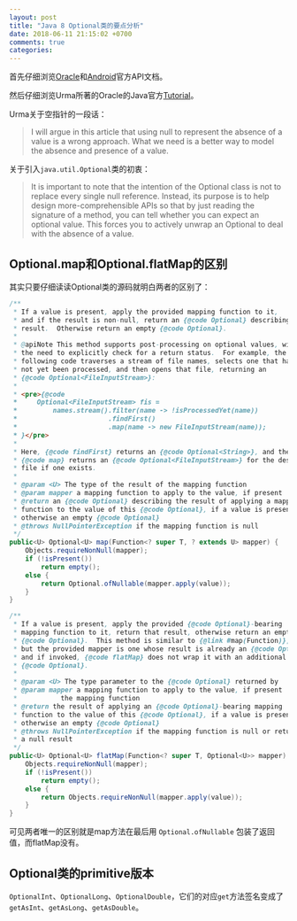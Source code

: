 ```yaml
---
layout: post
title: "Java 8 Optional类的要点分析"
date: 2018-06-11 21:15:02 +0700
comments: true
categories:
---
```


首先仔细浏览[Oracle](https://docs.oracle.com/javase/8/docs/api/java/util/Optional.html)和[Android](https://developer.android.com/reference/java/util/Optional)官方API文档。

<!-- more -->

然后仔细浏览Urma所著的Oracle的Java官方[Tutorial](http://www.oracle.com/technetwork/articles/java/java8-optional-2175753.html)。

Urma关于空指针的一段话：
>I will argue in this article that using null to represent the absence of a value is a wrong approach. What we need is a better way to model the absence and presence of a value.

关于引入`java.util.Optional`类的初衷：
>It is important to note that the intention of the Optional class is not to replace every single null reference. Instead, its purpose is to help design more-comprehensible APIs so that by just reading the signature of a method, you can tell whether you can expect an optional value. This forces you to actively unwrap an Optional to deal with the absence of a value.

## Optional.map和Optional.flatMap的区别
其实只要仔细读读Optional类的源码就明白两者的区别了：
```java
/**
 * If a value is present, apply the provided mapping function to it,
 * and if the result is non-null, return an {@code Optional} describing the
 * result.  Otherwise return an empty {@code Optional}.
 *
 * @apiNote This method supports post-processing on optional values, without
 * the need to explicitly check for a return status.  For example, the
 * following code traverses a stream of file names, selects one that has
 * not yet been processed, and then opens that file, returning an
 * {@code Optional<FileInputStream>}:
 *
 * <pre>{@code
 *     Optional<FileInputStream> fis =
 *         names.stream().filter(name -> !isProcessedYet(name))
 *                       .findFirst()
 *                       .map(name -> new FileInputStream(name));
 * }</pre>
 *
 * Here, {@code findFirst} returns an {@code Optional<String>}, and then
 * {@code map} returns an {@code Optional<FileInputStream>} for the desired
 * file if one exists.
 *
 * @param <U> The type of the result of the mapping function
 * @param mapper a mapping function to apply to the value, if present
 * @return an {@code Optional} describing the result of applying a mapping
 * function to the value of this {@code Optional}, if a value is present,
 * otherwise an empty {@code Optional}
 * @throws NullPointerException if the mapping function is null
 */
public<U> Optional<U> map(Function<? super T, ? extends U> mapper) {
    Objects.requireNonNull(mapper);
    if (!isPresent())
        return empty();
    else {
        return Optional.ofNullable(mapper.apply(value));
    }
}

/**
 * If a value is present, apply the provided {@code Optional}-bearing
 * mapping function to it, return that result, otherwise return an empty
 * {@code Optional}.  This method is similar to {@link #map(Function)},
 * but the provided mapper is one whose result is already an {@code Optional},
 * and if invoked, {@code flatMap} does not wrap it with an additional
 * {@code Optional}.
 *
 * @param <U> The type parameter to the {@code Optional} returned by
 * @param mapper a mapping function to apply to the value, if present
 *           the mapping function
 * @return the result of applying an {@code Optional}-bearing mapping
 * function to the value of this {@code Optional}, if a value is present,
 * otherwise an empty {@code Optional}
 * @throws NullPointerException if the mapping function is null or returns
 * a null result
 */
public<U> Optional<U> flatMap(Function<? super T, Optional<U>> mapper) {
    Objects.requireNonNull(mapper);
    if (!isPresent())
        return empty();
    else {
        return Objects.requireNonNull(mapper.apply(value));
    }
}
```

可见两者唯一的区别就是map方法在最后用 `Optional.ofNullable` 包装了返回值，而flatMap没有。

## Optional类的primitive版本
`OptionalInt`、`OptionalLong`、`OptionalDouble`，它们的对应`get`方法签名变成了`getAsInt`、`getAsLong`、`getAsDouble`。
